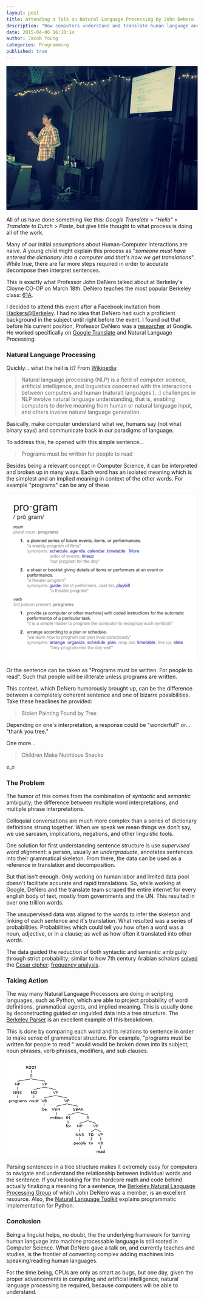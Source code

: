 ```yaml
---
layout: post
title: Attending a Talk on Natural Language Processing by John DeNero
description: "How computers understand and translate human language and the code that does it"
date: 2015-04-06 16:10:14
author: Jacob Young
categories: Programming
published: true
---
```


![The Talk](/assets/images/a-talk-on-natural-language-processing-by-john-denero/nlp-denero-1.jpg)

All of us have done something like this: *Google Translate* > *"Hello"* > *Translate to Dutch* > *Paste*, but give little thought to what process is doing all of the work.

Many of our initial assumptions about Human-Computer Interactions are naive. A young child might explain this process as "*someone must have entered the dictionary into a computer and that's how we get translations*". While true, there are far more steps required in order to accurate decompose then interpret sentences.

This is exactly what Professor John DeNero talked about at Berkeley's Cloyne CO-OP on March 18th. DeNero teaches the most popular Berkeley class: [61A](http://cs61a.org).

I decided to attend this event after a Facebook invitation from [Hackers@Berkeley](http://hackersatberkeley.com). I had no idea that DeNero had such a proficient background in the subject until right before the event. I found out that before his current position, Professor DeNero was a [researcher](http://research.google.com/pubs/author38952.html) at Google. He worked specifically on [Google Translate](https://translate.google.com) and Natural Language Processing.


### Natural Language Processing

Quickly... what the hell is it? From [Wikipedia](http://en.wikipedia.org/wiki/Natural_language_processing):

> Natural language processing (NLP) is a field of computer science, artificial intelligence, and linguistics concerned with the interactions between computers and human (natural) languages
> [...] challenges in NLP involve natural language understanding, that is, enabling computers to derive meaning from human or natural language input, and others involve natural language generation.

Basically, make computer understand what *we*, humans say (not what binary says) and communicate back in our paradigms of language.

To address this, he opened with this simple sentence...

> Programs must be written for people to read

Besides being a relevant concept in Computer Science, it can be interpreted and broken up in many ways. Each word has an isolated meaning which is the simplest and an implied meaning in context of the other words. For example "programs" can be any of these 

![definitions](/assets/images/a-talk-on-natural-language-processing-by-john-denero/syntactic-ambiguity.png)

Or the sentence can be taken as "Programs must be written. For people to read". Such that people will be illiterate unless programs are written.

This context, which DeNero humorously brought up, can be the difference between a completely coherent sentence and one of bizarre possibilities. Take these headlines he provided:

> Stolen Painting Found by Tree

Depending on one's interpretation, a response could be "wonderful!" or... "thank you tree."

One more...

> Children Make Nutritious Snacks

ಠ_ಠ

### The Problem

The humor of this comes from the combination of *syntactic* and *semantic* ambiguity; the difference between multiple word interpretations, and multiple phrase interpretations.

Colloquial conversations are much more complex than a series of dictionary definitions strung together. When we speak we mean things we don't say, we use sarcasm, implications, negations, and other linguistic tools.

One solution for first understanding sentence structure is use *supervised word alignment*: a person, usually an *undergraduate*, annotates sentences into their grammatical skeleton. From there, the data can be used as a reference in translation and decomposition.

But that isn't enough. Only working on human labor and limited data pool doesn't facilitate accurate and rapid translations. So, while working at Google, DeNero and the translate team scraped the entire internet for every english body of text, mostly from governments and the UN. This resulted in over one trillion words.

The unsupervised data was aligned to the words to infer the skeleton and linking of each sentence and it's translation. What resulted was a series of probabilities. Probabilities which could tell you how often a word was a noun, adjective, or in a clause; as well as how often it translated into other words.

The data guided the reduction of both syntactic and semantic ambiguity through strict probability; similar to how 7th century Arabian scholars [solved](http://en.wikipedia.org/wiki/Frequency_analysis#History_and_usage) the [Cesar cipher](http://en.wikipedia.org/wiki/Caesar_cipher): [frequency analysis](http://en.wikipedia.org/wiki/Frequency_analysis).

### Taking Action

The way many Natural Language Processors are doing in scripting languages, such as Python, which are able to project probability of word definitions, grammatical agents, and implied meaning. This is usually done by deconstructing guided or unguided data into a tree structure.  The [Berkeley Parser](http://tomato.banatao.berkeley.edu:8080/parser/parser.html) is an excellent example of this breakdown.

This is done by comparing each word and its relations to sentence in order to make sense of grammatical structure. For example, "programs must be written for people to read " would would be broken down into its subject,  noun phrases, verb phrases, modifiers, and sub clauses.

![Sentence Structure](/assets/images/a-talk-on-natural-language-processing-by-john-denero/sentence-structure.png)

Parsing sentences in a tree structure makes it extremely easy for computers to navigate and understand the relationship between individual words and the sentence. If you're looking for the hardcore math and code behind actually finalizing a meaning for a sentence, the [Berkeley Natural Language Processing Group](http://nlp.cs.berkeley.edu/index.shtml) of which John DeNero was a member, is an excellent resource. Also, the [Natural Language Toolkit](http://www.nltk.org/book/) explains programmatic implementation for Python.

### Conclusion

Being a linguist helps, no doubt, the the underlying framework for turning human language into machine processable language is still rooted in Computer Science. What DeNero gave a talk on, and currently teaches and studies, is the frontier of converting complex adding machines into speaking/reading human languages.

For the time being, CPUs are only as smart as bugs, but one day, given the proper advancements in computing and artificial intelligence, natural language processing be required, because computers will be able to understand.


